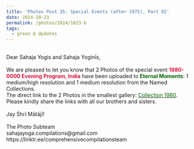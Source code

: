 ```yaml
---
title: 'Photos Post 35: Special Events (after 1975), Part 02'
date: 2024-10-23
permalink: /photos/2024/1023-b
tags:
  - green @ Updates
---
```


<p>
<br>
Dear Sahaja Yogis and Sahaja Yoginīs,<br>
<br>
We are pleased to let you know that 2 Photos of the special event <font color="Crimson"><b>1980-0000 Evening Program, India</b></font> have been uploaded to <font color="DarkGreen"><b>Eternal Moments</b></font>: 1 medium/high resolution and 1 medium resolution from the Named Collections.<br>
The direct link to the 2 Photos in the smallest gallery: <a href="https://eternalmoments.smugmug.com/Collections/Raj-Kunwar-Raul-Collection/1980"><font color="DarkGreen">Collection 1980</font></a>.<br>
Please kindly share the links with all our brothers and sisters.<br>
<br>
Jay Śhrī Mātājī!<br>
<br>
The Photo Subteam<br>
sahajayoga.compilations@gmail.com<br>
https://linktr.ee/comprehensivecompilationsteam
</p>